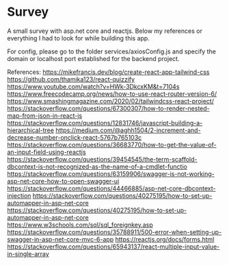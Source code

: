 # Survey
A small survey with asp.net core and reactjs. Below my references or everything I had to look for while building this app.

For config, please go to the folder services/axiosConfig.js and specify the domain or localhost port established for the backend project.


References:
https://mikefrancis.dev/blog/create-react-app-tailwind-css
https://github.com/thamika123/react-quizzify
https://www.youtube.com/watch?v=HWk-3DkcxKM&t=7104s
https://www.freecodecamp.org/news/how-to-use-react-router-version-6/
https://www.smashingmagazine.com/2020/02/tailwindcss-react-project/
https://stackoverflow.com/questions/67300307/how-to-render-nested-map-from-json-in-react-js
https://stackoverflow.com/questions/12831746/javascript-building-a-hierarchical-tree
https://medium.com/@aghh1504/2-increment-and-decrease-number-onclick-react-5767b765103c
https://stackoverflow.com/questions/36683770/how-to-get-the-value-of-an-input-field-using-reactjs
https://stackoverflow.com/questions/39454545/the-term-scaffold-dbcontext-is-not-recognized-as-the-name-of-a-cmdlet-functio
https://stackoverflow.com/questions/63159906/swagger-is-not-working-asp-net-core-how-to-open-swagger-ui
https://stackoverflow.com/questions/44466885/asp-net-core-dbcontext-injection
https://stackoverflow.com/questions/40275195/how-to-set-up-automapper-in-asp-net-core
https://stackoverflow.com/questions/40275195/how-to-set-up-automapper-in-asp-net-core
https://www.w3schools.com/sql/sql_foreignkey.asp
https://stackoverflow.com/questions/35788911/500-error-when-setting-up-swagger-in-asp-net-core-mvc-6-app
https://reactjs.org/docs/forms.html
https://stackoverflow.com/questions/65943137/react-multiple-input-value-in-single-array
